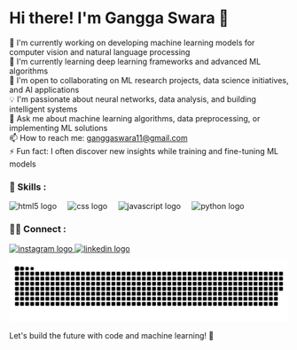 # Hi there! I'm Gangga Swara 👋

🔧 I'm currently working on developing machine learning models for computer vision and natural language processing  
🌱 I'm currently learning deep learning frameworks and advanced ML algorithms  
🤝 I'm open to collaborating on ML research projects, data science initiatives, and AI applications  
💡 I'm passionate about neural networks, data analysis, and building intelligent systems  
💬 Ask me about machine learning algorithms, data preprocessing, or implementing ML solutions  
📫 How to reach me: ganggaswara11@gmail.com  
⚡ Fun fact: I often discover new insights while training and fine-tuning ML models  

### 🔱 Skills :

<div align="left">
  <img src="https://cdn.jsdelivr.net/gh/devicons/devicon/icons/html5/html5-original.svg" height="30" alt="html5 logo"  />
  <img width="12" />
  <img src="https://cdn.jsdelivr.net/gh/devicons/devicon/icons/css3/css3-original.svg" height="30" alt="css logo"  />
  <img width="12" />
  <img src="https://cdn.jsdelivr.net/gh/devicons/devicon/icons/javascript/javascript-original.svg" height="30" alt="javascript logo"  />
  <img width="12" />
  <img src="https://cdn.jsdelivr.net/gh/devicons/devicon/icons/python/python-original.svg" height="30" alt="python logo"  />
  
</div>

### ⛓️‍💥 Connect :

<div align="left">
  <a href="https://instagram.com/ganggaswaraa" target="_blank">
    <img src="https://skillicons.dev/icons?i=instagram" height="35" alt="instagram logo"  />
  </a>
   <a href="https://linkedin.com/in/gangga-swara" target="_blank">
    <img src="https://skillicons.dev/icons?i=linkedin"  height="35" alt="linkedin logo"  />
  </a>
</div>

![GitHub Contribution Grid Snake](github-contribution-grid-snake-dark.svg)

Let's build the future with code and machine learning! 🚀
